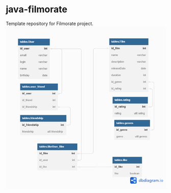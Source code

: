 # java-filmorate
Template repository for Filmorate project.
![Database scheme](database_scheme.png)
